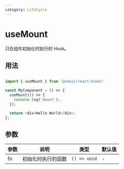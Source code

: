 ```yaml
---
category: LifeCycle
---
```


# useMount

只在组件初始化时执行的 Hook。

## 用法

```js

import { useMount } from '@vmejs/react-hooks'

const MyComponent = () => {
  useMount(() => {
    console.log('mount');
  });

  return <div>Hello World</div>;
};
```
## 参数

| 参数 | 说明               | 类型         | 默认值 |
| ---- | ------------------ | ------------ | ------ |
| fn   | 初始化时执行的函数 | `() => void` | -      |

